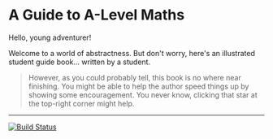 # A Guide to A-Level Maths

Hello, young adventurer!

Welcome to a world of abstractness. But don't worry, here's an illustrated student guide book... written by a student.

> However, as you could probably tell, this book is no where near finishing. You might be able to help the author speed things up by showing some encouragement. You never know, clicking that star at the top-right corner might help.

---

[![Build Status](https://www.gitbook.io/button/status/book/ewon521/a-level-mathematics-guide)](https://www.gitbook.io/book/ewon521/a-level-mathematics-guide/activity)
